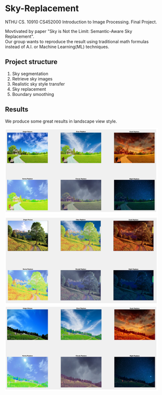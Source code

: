 # Sky-Replacement

NTHU CS. 10910 CS452000 Introduction to Image Processing. Final Project.

Movtivated by paper "Sky is Not the Limit: Semantic-Aware Sky Replacement". <br />
Our group wants to reproduce the result using traditional math formulas instead of A.I. or Machine Learning(ML) techniques.

## Project structure
1. Sky segmentation
2. Retrieve sky images
3. Realistic sky style transfer
4. Sky replacement
5. Boundary smoothing  

## Results
We produce some great results in landscape view style.

![](imgs/result1.png)
![](imgs/result2.png)
![](imgs/result3.png)

